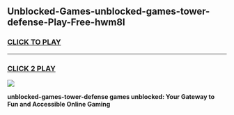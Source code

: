 
## Unblocked-Games-unblocked-games-tower-defense-Play-Free-hwm8l
<h3>
<a href="https://premium76.site?title=unblocked-games-tower-defense&ref=19M">CLICK TO PLAY</a></h3>
<hr>

<h3>
<a href="https://premium76.site?title=unblocked-games-tower-defense&ref=19M">CLICK 2 PLAY</a>
  
</h3>

<a href="https://premium76.site?title=unblocked-games-tower-defense&ref=19M"><img src="https://clearcache.store/games.png"></a>


**unblocked-games-tower-defense games unblocked: Your Gateway to Fun and Accessible Online Gaming**
